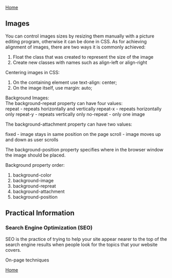 [Home](README.md)

## Images
You can control images sizes by resizing them manually with a picture editing program, otherwise it can be done in CSS. As for achieving alignment of images, there are two ways it is commonly achieved:  

1. Float the class that was created to represent the size of the image
1. Create new classes with names such as align-left or align-right  

Centering images in CSS:  

1. On the containing element use text-align: center;
2. On the image itself, use margin: auto;  

Background Images:  
The background-repeat property can have four values:  
repeat - repeats horizontally and vertically
repeat-x - repeats horizontally only
repeat-y - repeats vertically only
no-repeat - only one image  

The background-attachment property can have two values:  

fixed - image stays in same position on the page
scroll - image moves up and down as user scrolls  

The background-position property specifies where in the browser window the image should be placed.  

Background property order:
1. background-color
1. background-image
1. background-repreat
1. background-attachment
1. background-position  

## Practical Information

### Search Engine Optimization (SEO)
SEO is the practice of trying to help your site appear nearer to the top of the search engine results when people look for the topics that your website covers.

On-page techniques

[Home](README.md)